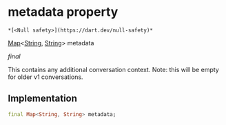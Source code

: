 


# metadata property




    *[<Null safety>](https://dart.dev/null-safety)*



[Map](https://api.flutter.dev/flutter/dart-core/Map-class.html)&lt;[String](https://api.flutter.dev/flutter/dart-core/String-class.html), [String](https://api.flutter.dev/flutter/dart-core/String-class.html)> metadata
  
_<span class="feature">final</span>_



<p>This contains any additional conversation context.
Note: this will be empty for older v1 conversations.</p>



## Implementation

```dart
final Map<String, String> metadata;
```







